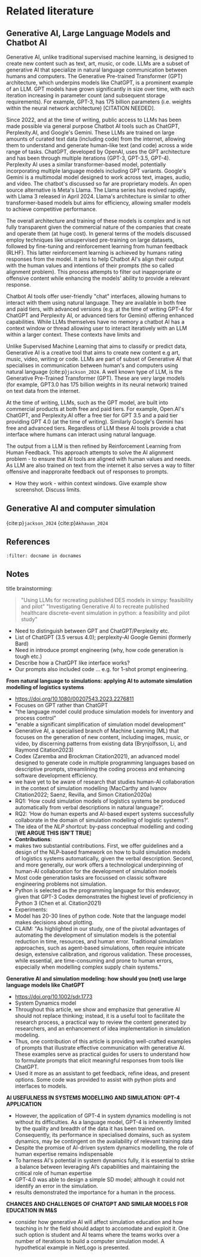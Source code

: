 # Related literature



## Generative AI, Large Language Models and Chatbot AI

Generative AI, unlike traditional supervised machine learning, is designed to create new content such as text, art, music, or code. LLMs are a subset of generative AI that specialize in natural language communication between humans and computers. The Generative Pre-trained Transformer (GPT) architecture, which underpins models like ChatGPT, is a prominent example of an LLM. GPT models have grown significantly in size over time, with each iteration increasing in parameter count (and subsequent storage requirements). For example, GPT-3, has 175 billion parameters (i.e. weights within the neural network architecture) [CITATION NEEDED]. 

Since 2022, and at the time of writing, public access to LLMs has been made possible via general purpose Chatbot AI tools such as ChatGPT, Perplexity.AI, and Google's Gemini. These LLMs are trained on large amounts of curated text data (including code) from the internet, allowing them to understand and generate human-like text (and code) across a wide range of tasks. ChatGPT, developed by OpenAI, uses the GPT architecture and has been through multiple iterations (GPT-3, GPT-3.5, GPT-4). Perplexity AI uses a similar transformer-based model, potentially incorporating multiple language models including GPT variants. Google's Gemini is a multimodal model designed to work across text, images, audio, and video.  The chatbot's discussed so far are proprietary models. An open source alternative is Meta's Llama. The Llama series has evolved rapidly, with Llama 3 released in April 2024. Llama's architecture is similar to other transformer-based models but aims for efficiency, allowing smaller models to achieve competitive performance. 

The overall architecture and training of these models is complex and is not fully transparent given the commercial nature of the companies that create and operate them (at huge cost). In general terms of the models discussed employ techniques like unsupervised pre-training on large datasets, followed by fine-tuning and reinforcement learning from human feedback (RLHF). This latter reinforcement learning is achieved by humans rating responses from the model. It aims to help Chatbot AI's align their output with the human values and intentions of their prompts (the so called alignment problem). This process attempts to filter out inappropriate or offensive content while enhancing the models' ability to provide a relevant response. 

Chatbot AI tools offer user-friendly "chat" interfaces, allowing humans to interact with them using natural language. They are available in both free and paid tiers, with advanced versions (e.g. at the time of writing GPT-4 for ChatGPT and Perplexity AI, or advanced tiers for Gemini) offering enhanced capabilities.  While LLMs themselves have no memory a chatbot AI has a context window or thread allowing user to interact iteratively with an LLM within a larger context. These contexts have limits and  







Unlike Supervised Machine Learning that aims to classify or predict data, Generative  AI is a creative tool that aims to create new content e.g art, music, video, writing or code. LLMs are part of subset of Generative AI that specialises in communication between human's and computers using natural language {cite:p}`jackson_2024`. A well known type of LLM, is the Generative Pre-Trained Transformer (GPT). These are very large models (for example, GPT3.0 has 175 billion weights in its neural network) trained on text data from the internet.

At the time of writing, LLMs, such as the GPT model, are built into commercial products at both free and paid tiers. For example, Open.AI's ChatGPT, and Perplexity.AI offer a free tier for GPT 3.5 and a paid tier providing GPT 4.0 (at the time of writing). Similarly Google's Gemini has free and advanced tiers. Regardless of LLM these AI tools provide a chat interface where humans can interact using natural language.

The output from a LLM is then refined by Reinforcement Learning from Human Feedback. This approach attempts to solve the AI alignment problem - to ensure that AI tools are aligned with human values and needs.  As LLM are also trained on text from the internet it also serves a way to filter offensive and inapproraite feedback out of responses to prompts.

* How they work - within context windows.  Give example show screenshot. Discuss limits.





## Generative AI and computer simulation



{cite:p}`jackson_2024`
{cite:p}`Akhavan_2024`

## References

```{bibliography}
:filter: docname in docnames
```


## Notes


title brainstorming:
>"Using LLMs for recreating published DES models in simpy: feasibility and pilot"
>"Investigating Generative AI to recreate published healthcare discrete-event simulation in python: a feasibility and pilot study"

* Need to distinguish between GPT and ChatGPT/Perplexity etc.
* List of ChatGPT (3.5 versus 4.0); perplexity-AI Google Gemini (formerly Bard)
* Need in introduce prompt engineering (why, how code generation is tough etc.)
* Describe how a ChatGPT like interface works?
* Our prompts also included code ... e.g. for 1-shot prompt engineering.


**From natural language to simulations: applying AI to automate simulation modelling of logistics systems**
* https://doi.org/10.1080/00207543.2023.2276811
* Focuses on GPT rather than ChatGPT
* "the language model could produce simulation models for inventory and process control"
* "enable a significant simplification of simulation model development"
* Generative AI, a specialised branch of Machine Learning (ML) that focuses on the generation of new content, including images, music, or video, by discerning patterns from existing data (Brynjolfsson, Li, and Raymond Citation2023)
* Codex (Zaremba and Brockman Citation2021), an advanced model designed to generate code in multiple programming languages based on descriptive prompts, streamlining the coding process and enhancing software development efficiency.
* we have yet to be aware of research that studies human-AI collaboration in the context of simulation modelling (MacCarthy and Ivanov Citation2022; Saenz, Revilla, and Simon Citation2020a)
* RQ1: ‘How could simulation models of logistics systems be produced automatically from verbal descriptions in natural language?’.
* RQ2: ‘How do human experts and AI-based expert systems successfully collaborate in the domain of simulation modelling of logistic systems?’.
* The idea of the *NLP shortcut*: by-pass conceptual modelling and coding [**WE ARGUE THIS ISN'T TRUE**]
* **Contributions**:
* makes two substantial contributions. First, we offer guidelines and a design of the NLP-based framework on how to build simulation models of logistics systems automatically, given the verbal description. Second, and more generally, our work offers a technological underpinning of human-AI collaboration for the development of simulation models
* Most code generation tasks are focussed on classic software engineering problems not simulation.
*  Python is selected as the programming language for this endeavor, given that GPT-3 Codex demonstrates the highest level of proficiency in Python 3 (Chen et al. Citation2021)
*  Experiments:
*  Model has 20-30 lines of python code.  Note that the language model makes decisions about plotting.
*  CLAIM: "As highlighted in our study, one of the pivotal advantages of automating the development of simulation models is the potential reduction in time, resources, and human error. Traditional simulation approaches, such as agent-based simulations, often require intricate design, extensive calibration, and rigorous validation. These processes, while essential, are time-consuming and prone to human errors, especially when modelling complex supply chain systems."

**Generative AI and simulation modeling: how should you (not) use large language models like ChatGPT**
* https://doi.org/10.1002/sdr.1773
* System Dynamics model
* Throughout this article, we show and emphasize that generative AI should not replace thinking; instead, it is a useful tool to facilitate the research process, a practical way to review the content generated by researchers, and an enhancement of idea implementation in simulation modeling.
* Thus, one contribution of this article is providing well-crafted examples of prompts that illustrate effective communication with generative AI. These examples serve as practical guides for users to understand how to formulate prompts that elicit meaningful responses from tools like ChatGPT.
* Used it more as an assistant to get feedback, refine ideas, and present options.  Some code was provided to assist with python plots and interfaces to models.

**AI USEFULNESS IN SYSTEMS MODELLING AND SIMULATION: GPT-4 APPLICATION**
*  However, the application of GPT-4 in system dynamics modelling is not without its difficulties. As a language model,  GPT-4  is  inherently  limited  by  the  quality  and  breadth  of  the  data  it  has  been  trained  on.  Consequently, its performance in specialised domains, such as system dynamics, may be contingent on the availability of relevant training data
*  Despite  the  promise  of  AI-driven  system  dynamics  modelling,  the  role  of  human  expertise  remains  indispensable
*  To harness AI's potential in system dynamics fully, it is essential to strike a balance between leveraging AI’s capabilities and maintaining the critical role of human expertise
*  GPT-4.0 was able to design a simple SD model; although it could not identify an error in the simulation.
*  results demonstrated the importance for a human in the process.

**CHANCES AND CHALLENGES OF CHATGPT AND SIMILAR MODELS
FOR EDUCATION IN M&S**
* consider how generative AI will affect simulation education and how teaching in hr
the field should adapt to accomodate and exploit it.  One such option is student and AI teams where the teams works over a number of iterations to build a computer simulation model. A hypothetical example in NetLogo is presented.
